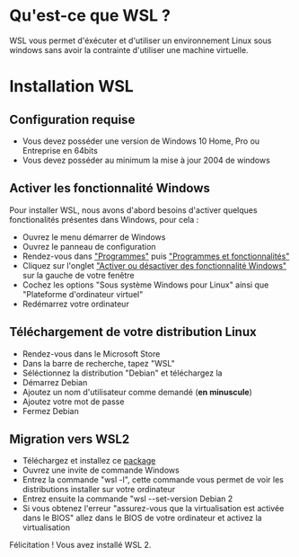 # Qu'est-ce que WSL ?
WSL vous permet d'éxécuter et d'utiliser un environnement Linux sous windows sans avoir la contrainte d'utiliser une machine virtuelle.

# Installation WSL
## Configuration requise
* Vous devez posséder une version de Windows 10 Home, Pro ou Entreprise en 64bits
* Vous devez posséder au minimum la mise à jour 2004 de windows

## Activer les fonctionnalité Windows
Pour installer WSL, nous avons d'abord besoins d'activer quelques fonctionalités présentes dans Windows, pour cela :
* Ouvrez le menu démarrer de Windows
* Ouvrez le panneau de configuration
* Rendez-vous dans ["Programmes"](https://i.imgur.com/kmeVfLA.png "Programmes") puis ["Programmes et fonctionnalités"](https://i.imgur.com/SYEXIwa.png "Programmes et fonctionalités")
* Cliquez sur l'onglet ["Activer ou désactiver des fonctionnalité Windows"](https://i.imgur.com/DgWPyYk.png "Activer ou désactiver des fonctionnalités Windows") sur la gauche de votre fenêtre
* Cochez les options "Sous système Windows pour Linux" ainsi que "Plateforme d'ordinateur virtuel"
* Redémarrez votre ordinateur

## Téléchargement de votre distribution Linux
* Rendez-vous dans le Microsoft Store
* Dans la barre de recherche, tapez "WSL"
* Séléctionnez la distribution "Debian" et téléchargez la
* Démarrez Debian
* Ajoutez un nom d'utilisateur comme demandé (**en minuscule**)
* Ajoutez votre mot de passe
* Fermez Debian

## Migration vers WSL2
* Téléchargez et installez ce [package](https://wslstorestorage.blob.core.windows.net/wslblob/wsl_update_x64.msi)
* Ouvrez une invite de commande Windows
* Entrez la commande "wsl -l", cette commande vous permet de voir les distributions installer sur votre ordinateur
* Entrez ensuite la commande "wsl --set-version Debian 2
* Si vous obtenez l'erreur "assurez-vous que la virtualisation est activée dans le BIOS" allez dans le BIOS de votre ordinateur et activez la virtualisation

Félicitation ! Vous avez installé WSL 2.
